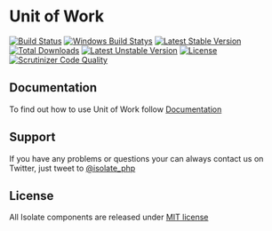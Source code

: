 # Unit of Work

[![Build Status](https://travis-ci.org/isolate-org/unit-of-work.svg?branch=master)](https://travis-ci.org/isolate-org/unit-of-work)
[![Windows Build Statys](https://ci.appveyor.com/api/projects/status/github/norzechowicz/unit-of-work?branch=master&svg=true)](https://ci.appveyor.com/api/projects/status/github/norzechowicz/unit-of-work?branch=master&svg=true)
[![Latest Stable Version](https://poser.pugx.org/isolate/unit-of-work/v/stable.svg)](https://packagist.org/packages/isolate/unit-of-work)
[![Total Downloads](https://poser.pugx.org/isolate/unit-of-work/downloads.svg)](https://packagist.org/packages/isolate/unit-of-work)
[![Latest Unstable Version](https://poser.pugx.org/isolate/unit-of-work/v/unstable.svg)](https://packagist.org/packages/isolate/unit-of-work)
[![License](https://poser.pugx.org/isolate/unit-of-work/license.svg)](https://packagist.org/packages/isolate/unit-of-work)
[![Scrutinizer Code Quality](https://scrutinizer-ci.com/g/isolate-org/unit-of-work/badges/quality-score.png?b=master)](https://scrutinizer-ci.com/g/isolate-org/unit-of-work/?branch=master)

## Documentation

To find out how to use Unit of Work follow [Documentation]

## Support

If you have any problems or questions your can always contact us on Twitter, just tweet to [@isolate_php]

## License

All Isolate components are released under [MIT license]

[Documentation]: http://docs.isolate-project.org/en/latest/unit-of-work/getting-started/index.html
[@isolate_php]: https://twitter.com/isolate_php
[MIT license]: LICENSE
